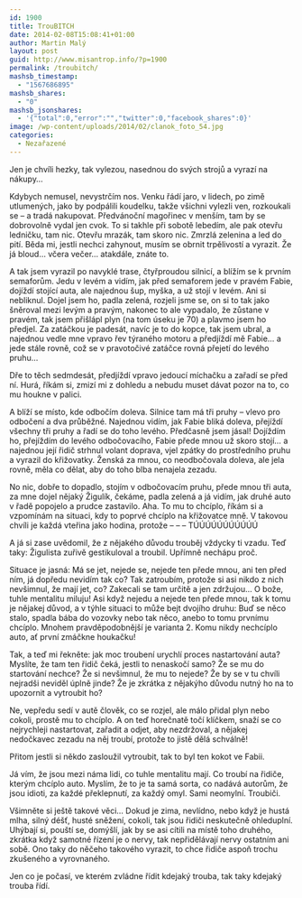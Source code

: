```yaml
---
id: 1900
title: TrouBITCH
date: 2014-02-08T15:08:41+01:00
author: Martin Malý
layout: post
guid: http://www.misantrop.info/?p=1900
permalink: /troubitch/
mashsb_timestamp:
  - "1567686895"
mashsb_shares:
  - "0"
mashsb_jsonshares:
  - '{"total":0,"error":"","twitter":0,"facebook_shares":0}'
image: /wp-content/uploads/2014/02/clanok_foto_54.jpg
categories:
  - Nezařazené
---
```

Jen je chvíli hezky, tak vylezou, nasednou do svých strojů a vyrazí na nákupy&#8230;

<!--more-->

Kdybych nemusel, nevystrčím nos. Venku řádí jaro, v lidech, po zimě utlumených, jako by podpálili koudelku, takže všichni vylezli ven, rozkoukali se &#8211; a tradá nakupovat. Předvánoční magořinec v menším, tam by se dobrovolně vydal jen cvok. To si takhle při sobotě lebedím, ale pak otevřu ledničku, tam nic. Otevřu mrazák, tam skoro nic. Zmrzlá zelenina a led do pití. Běda mi, jestli nechci zahynout, musím se obrnit trpělivostí a vyrazit. Že já bloud&#8230; včera večer&#8230; atakdále, znáte to.

A tak jsem vyrazil po navyklé trase, čtyřproudou silnicí, a blížím se k prvním semaforům. Jedu v levém a vidím, jak před semaforem jede v pravém Fabie, dojíždí stojící auta, ale najednou šup, myška, a už stojí v levém. Ani si nebliknul. Dojel jsem ho, padla zelená, rozjeli jsme se, on si to tak jako šněroval mezi levým a pravým, nakonec to ale vypadalo, že zůstane v pravém, tak jsem přišlápl plyn (na tom úseku je 70) a plavmo jsem ho předjel. Za zatáčkou je padesát, navíc je to do kopce, tak jsem ubral, a najednou vedle mne vpravo řev týraného motoru a předjíždí mě Fabie&#8230; a jede stále rovně, což se v pravotočivé zatáčce rovná přejetí do levého pruhu&#8230;

Dře to těch sedmdesát, předjíždí vpravo jedoucí míchačku a zařadí se před ní. Hurá, říkám si, zmizí mi z dohledu a nebudu muset dávat pozor na to, co mu houkne v palici.

A blíží se místo, kde odbočím doleva. Silnice tam má tři pruhy &#8211; vlevo pro odbočení a dva průběžné. Najednou vidím, jak Fabie bliká doleva, přejíždí všechny tři pruhy a řadí se do toho levého. Předčasně jsem jásal! Dojíždím ho, přejíždím do levého odbočovacího, Fabie přede mnou už skoro stojí&#8230; a najednou její řidič strhnul volant doprava, vjel zpátky do prostředního pruhu a vyrazil do křižovatky. Ženská za mnou, co neodbočovala doleva, ale jela rovně, měla co dělat, aby do toho blba nenajela zezadu.

No nic, dobře to dopadlo, stojím v odbočovacím pruhu, přede mnou tři auta, za mne dojel nějaký Žigulík, čekáme, padla zelená a já vidím, jak druhé auto v řadě popojelo a prudce zastavilo. Aha. To mu to chcíplo, říkám si a vzpomínám na situaci, kdy to poprvé chcíplo na křižovatce mně. V takovou chvíli je každá vteřina jako hodina, protože &#8211; &#8211; &#8211; TÚÚÚÚÚÚÚÚÚÚÚ

A já si zase uvědomil, že z nějakého důvodu trouběj vždycky ti vzadu. Teď taky: Žigulista zuřivě gestikuloval a troubil. Upřímně nechápu proč.

Situace je jasná: Má se jet, nejede se, nejede ten přede mnou, ani ten před ním, já dopředu nevidím tak co? Tak zatroubím, protože si asi nikdo z nich nevšimnul, že mají jet, co? Zakecali se tam určitě a jen zdržujou&#8230; O bože, tuhle mentalitu miluju! Asi když nejedu a nejede ten přede mnou, tak k tomu je nějakej důvod, a v týhle situaci to může bejt dvojího druhu: Buď se něco stalo, spadla bába do vozovky nebo tak něco, anebo to tomu prvnímu chcíplo. Mnohem pravděpodobnější je varianta 2. Komu nikdy nechcíplo auto, ať první zmáčkne houkačku!

Tak, a teď mi řekněte: jak moc troubení urychlí proces nastartování auta? Myslíte, že tam ten řidič čeká, jestli to nenaskočí samo? Že se mu do startování nechce? Že si nevšimnul, že mu to nejede? Že by se v tu chvíli nejradši neviděl úplně jinde? Že je zkrátka z nějakýho důvodu nutný ho na to upozornit a vytroubit ho?

Ne, vepředu sedí v autě člověk, co se rozjel, ale málo přidal plyn nebo cokoli, prostě mu to chcíplo. A on teď horečnatě točí klíčkem, snaží se co nejrychleji nastartovat, zařadit a odjet, aby nezdržoval, a nějakej nedočkavec zezadu na něj troubí, protože to jistě dělá schválně!

Přitom jestli si někdo zasloužil vytroubit, tak to byl ten kokot ve Fabii.

Já vím, že jsou mezi náma lidi, co tuhle mentalitu mají. Co troubí na řidiče, kterým chcíplo auto. Myslím, že to je ta samá sorta, co nadává autorům, že jsou idioti, za každé překlepnutí, za každý omyl. Sami neomylní. Troubiči.

Všimněte si ještě takové věci&#8230; Dokud je zima, nevlídno, nebo když je hustá mlha, silný déšť, husté sněžení, cokoli, tak jsou řidiči neskutečně ohleduplní. Uhýbají si, pouští se, domýšlí, jak by se asi cítili na místě toho druhého, zkrátka když samotné řízení je o nervy, tak nepřidělávají nervy ostatním ani sobě. Ono taky do něčeho takového vyrazit, to chce řidiče aspoň trochu zkušeného a vyrovnaného.

Jen co je počasí, ve kterém zvládne řídit kdejaký trouba, tak taky kdejaký trouba řídí.